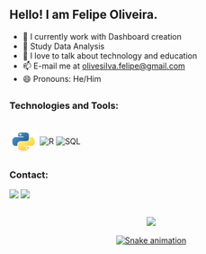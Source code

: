 ##  Hello! I am Felipe Oliveira.

- 🔭 I currently work with Dashboard creation
- 🌱 Study Data Analysis
- 💬 I love to talk about technology and education
- 📫 E-mail me at olivesilva.felipe@gmail.com
- 😄 Pronouns: He/Him
##  

### Technologies and Tools:
<div style="display: inline_block"><br>
  <img align="center" alt="Python" height="40" width="50" src="https://raw.githubusercontent.com/devicons/devicon/master/icons/python/python-original.svg">
  <img align="center" alt="R" height="40" width="50" src="https://cdn.jsdelivr.net/gh/devicons/devicon/icons/r/r-original.svg" />
  <img align="center" alt="SQL" height="70" width="80" src="https://cdn.jsdelivr.net/gh/devicons/devicon/icons/mysql/mysql-original-wordmark.svg" />
 </div>

## 

### Contact:


<div>
<a href = "mailto:olivesilva.felipe@gmail.com"><img src="https://img.shields.io/badge/Gmail-D14836?style=for-the-badge&logo=gmail&logoColor=white" target="_blank"></a>
<a href="https://www.linkedin.com/in/felipe-oliveira-25302224/" target="_blank"><img src="https://img.shields.io/badge/-LinkedIn-%230077B5?style=for-the-badge&logo=linkedin&logoColor=white" target="_blank"></a>   
</div>

##
  
<div align="center">
  <a href="https://github.com/olivesilvafelipe">
  <img height="150em" src="https://github-readme-stats.vercel.app/api/top-langs/?username=olivesilvafelipe&layout=compact&langs_count=7&theme=dark"/>

![Snake animation](https://github.com/olivesilvafelipe/olivesilvafelipe/blob/output/github-contribution-grid-snake.svg)
</div>

